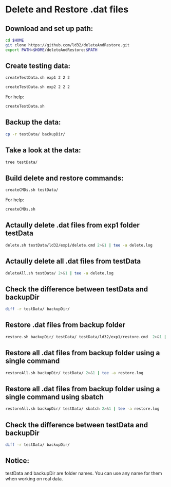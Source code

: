 # Delete and Restore .dat files

## Download and set up path: 
``` bash
cd $HOME
git clone https://github.com/ld32/deleteAndRestore.git
export PATH=$HOME/deleteAndRestore:$PATH  
```

## Create testing data: 
```bash
createTestData.sh exp1 2 2 2

createTestData.sh exp2 2 2 2

```

For help: 
```bash
createTestData.sh 
```

## Backup the data: 
```bash
cp -r testData/ backupDir/ 
```

## Take a look at the data: 
```bash
tree testData/ 
```

## Build delete and restore commands: 
```bash
createCMDs.sh testData/ 
```

For help: 
```bash
createCMDs.sh 
```

## Actaully delete .dat files from exp1 folder testData
```bash
delete.sh testData/ld32/exp1/delete.cmd 2>&1 | tee -a delete.log
```

## Actaully delete all .dat files from testData
```bash
deleteAll.sh testData/ 2>&1 | tee -a delete.log
```

## Check the difference between testData and backupDir
```bash
diff -r testData/ backupDir/ 
```

## Restore .dat files from backup folder
```bash
restore.sh backupDir/ testData/ testData/ld32/exp1/restore.cmd  2>&1 | tee -a restore.log
```

## Restore all .dat files from backup folder using a single command
```bash
restoreAll.sh backupDir/ testData/ 2>&1 | tee -a restore.log
```

## Restore all .dat files from backup folder using a single command using sbatch
```bash
restoreAll.sh backupDir/ testData/ sbatch 2>&1 | tee -a restore.log
```

## Check the difference between testData and backupDir
```bash
diff -r testData/ backupDir/ 
```

## Notice:
testData and backupDir are folder names. You can use any name for them when working on real data.
